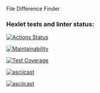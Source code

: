 File Difference Finder

### Hexlet tests and linter status:
[![Actions Status](https://github.com/denbon05/backend-project-lvl2/workflows/hexlet-check/badge.svg)](https://github.com/denbon05/backend-project-lvl2/actions)

[![Maintainability](https://api.codeclimate.com/v1/badges/a5c40ba67538b7e12433/maintainability)](https://codeclimate.com/github/denbon05/backend-project-lvl2/maintainability)

[![Test Coverage](https://api.codeclimate.com/v1/badges/a5c40ba67538b7e12433/test_coverage)](https://codeclimate.com/github/denbon05/backend-project-lvl2/test_coverage)

[![asciicast](https://asciinema.org/a/siKC3lP19boWFgEYrzvfEh99y.svg)](https://asciinema.org/a/siKC3lP19boWFgEYrzvfEh99y)

[![asciicast](https://asciinema.org/a/5wX4hrFyM0EAcGdnm35kT7dMO.svg)](https://asciinema.org/a/5wX4hrFyM0EAcGdnm35kT7dMO)
